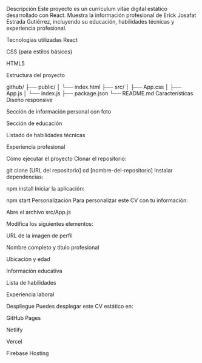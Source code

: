 Descripción
Este proyecto es un currículum vitae digital estático desarrollado con React. Muestra la información profesional de Erick Josafat Estrada Gutiérrez, incluyendo su educación, habilidades técnicas y experiencia profesional.

Tecnologías utilizadas
React

CSS (para estilos básicos)

HTML5

Estructura del proyecto

github/
├── public/
│   └── index.html
├── src/
│   ├── App.css
│   ├── App.js
│   └── index.js
├── package.json
└── README.md
Características
Diseño responsive

Sección de información personal con foto

Sección de educación

Listado de habilidades técnicas

Experiencia profesional

Cómo ejecutar el proyecto
Clonar el repositorio:


git clone [URL del repositorio]
cd [nombre-del-repositorio]
Instalar dependencias:


npm install
Iniciar la aplicación:


npm start
Personalización
Para personalizar este CV con tu información:

Abre el archivo src/App.js

Modifica los siguientes elementos:

URL de la imagen de perfil

Nombre completo y título profesional

Ubicación y edad

Información educativa

Lista de habilidades

Experiencia laboral

Despliegue
Puedes desplegar este CV estático en:

GitHub Pages

Netlify

Vercel

Firebase Hosting